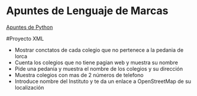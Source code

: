 [Apuntes de Python]: https://github.com/juanlu-millan/Lenguajes-de-Marcas/blob/master/ApuntesPython.txt
# Apuntes de Lenguaje de Marcas
[Apuntes de Python]

#Proyecto XML
- Mostrar conctatos de cada colegio que no pertenece a la pedania de lorca
- Cuenta los colegios que no tiene pagian web y muestra su nombre
- Pide una pedania y muestra el nombre de los colegios y su dirección
- Muestra colegios con mas de 2 números de telefono
- Introduce nombre del Instituto y te da un enlace a OpenStreetMap de su localización

